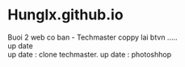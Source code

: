 # Hunglx.github.io

Buoi 2 web co ban - Techmaster 
coppy lai btvn
.....
<br>
up date
<br>
up date : clone techmaster.
up date : photoshhop

